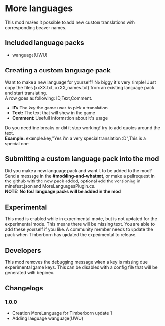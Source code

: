 # More languages
This mod makes it possible to add new custom translations with corresponding beaver names.

## Included language packs
- wanguage(UWU)

## Creating a custom language pack
Want to make a new language for yourself? No biggy it's very simple! Just copy the files (xxXX.txt, xxXX_names.txt) from an existing language pack and start translating.  
A row goes as following: ID,Text,Comment.
- **ID:** The key the game uses to pick a translation
- **Text:** The text that will show in the game
- **Comment:** Usefull information about it's usage

Do you need line breaks or did it stop working? try to add quotes around the text.  
**Example:** example.key,"Yes i'm a very special translation :D",This is a special one

## Submitting a custom language pack into the mod
Did you make a new language pack and want it to be added to the mod? Send a message in the **\#modding-and-whatnot**, or make a pullrequest in the github with the new pack added, optional add the versioning in minefest.json and MoreLanguagesPlugin.cs.  
**NOTE: No foul language packs will be added in the mod**

## Experimental
This mod is enabled while in experimental mode, but is not updated for the experimental mode. This means there will be missing text. You are able to add these yourself if you like. A community member needs to update the pack when Timberborn has updated the experimental to release.

## Developers
This mod removes the debugging message when a key is missing due experimental game keys. This can be disabled with a config file that will be generated with bepinex.

## Changelogs
### 1.0.0
- Creation MoreLanguage for Timberborn update 1
- Adding language wanguage(UWU)